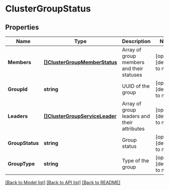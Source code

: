 # ClusterGroupStatus

## Properties
Name | Type | Description | Notes
------------ | ------------- | ------------- | -------------
**Members** | [**[]ClusterGroupMemberStatus**](ClusterGroupMemberStatus.md) | Array of group members and their statuses | [optional] [default to null]
**GroupId** | **string** | UUID of the group | [optional] [default to null]
**Leaders** | [**[]ClusterGroupServiceLeader**](ClusterGroupServiceLeader.md) | Array of group leaders and their attributes | [optional] [default to null]
**GroupStatus** | **string** | Group status | [optional] [default to null]
**GroupType** | **string** | Type of the group | [optional] [default to null]

[[Back to Model list]](../README.md#documentation-for-models) [[Back to API list]](../README.md#documentation-for-api-endpoints) [[Back to README]](../README.md)

